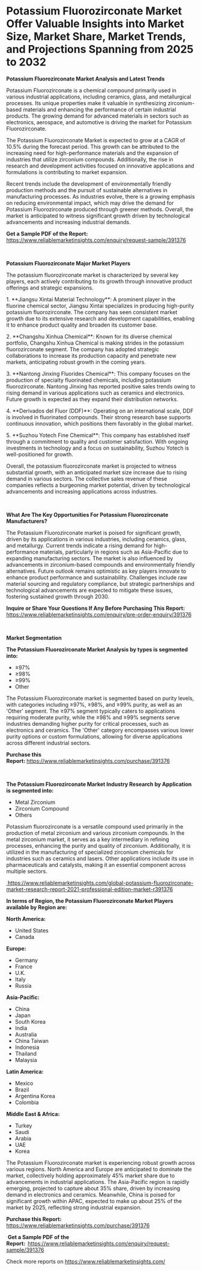 <p><h1>Potassium Fluorozirconate Market Offer Valuable Insights into Market Size, Market Share, Market Trends, and Projections Spanning from 2025 to 2032</h1></p><p><strong>Potassium Fluorozirconate Market Analysis and Latest Trends</strong></p>
<p><p>Potassium Fluorozirconate is a chemical compound primarily used in various industrial applications, including ceramics, glass, and metallurgical processes. Its unique properties make it valuable in synthesizing zirconium-based materials and enhancing the performance of certain industrial products. The growing demand for advanced materials in sectors such as electronics, aerospace, and automotive is driving the market for Potassium Fluorozirconate.</p><p>The Potassium Fluorozirconate Market is expected to grow at a CAGR of 10.5% during the forecast period. This growth can be attributed to the increasing need for high-performance materials and the expansion of industries that utilize zirconium compounds. Additionally, the rise in research and development activities focused on innovative applications and formulations is contributing to market expansion.</p><p>Recent trends include the development of environmentally friendly production methods and the pursuit of sustainable alternatives in manufacturing processes. As industries evolve, there is a growing emphasis on reducing environmental impact, which may drive the demand for Potassium Fluorozirconate produced through greener methods. Overall, the market is anticipated to witness significant growth driven by technological advancements and increasing industrial demands.</p></p>
<p><strong>Get a Sample PDF of the Report:&nbsp;</strong> <a href="https://www.reliablemarketinsights.com/enquiry/request-sample/391376?utm_campaign=3312&utm_medium=2&utm_source=Github&utm_content=ia&utm_term=29032025&utm_id=potassium-fluorozirconate">https://www.reliablemarketinsights.com/enquiry/request-sample/391376</a></p>
<p>&nbsp;</p>
<p><strong>Potassium Fluorozirconate Major Market Players</strong></p>
<p><p>The potassium fluorozirconate market is characterized by several key players, each actively contributing to its growth through innovative product offerings and strategic expansions. </p><p>1. **Jiangsu Xintai Material Technology**: A prominent player in the fluorine chemical sector, Jiangsu Xintai specializes in producing high-purity potassium fluorozirconate. The company has seen consistent market growth due to its extensive research and development capabilities, enabling it to enhance product quality and broaden its customer base.</p><p>2. **Changshu Xinhua Chemical**: Known for its diverse chemical portfolio, Changshu Xinhua Chemical is making strides in the potassium fluorozirconate segment. The company has adopted strategic collaborations to increase its production capacity and penetrate new markets, anticipating robust growth in the coming years.</p><p>3. **Nantong Jinxing Fluorides Chemical**: This company focuses on the production of specialty fluorinated chemicals, including potassium fluorozirconate. Nantong Jinxing has reported positive sales trends owing to rising demand in various applications such as ceramics and electronics. Future growth is expected as they expand their distribution networks.</p><p>4. **Derivados del Fluor (DDF)**: Operating on an international scale, DDF is involved in fluorinated compounds. Their strong research base supports continuous innovation, which positions them favorably in the global market.</p><p>5. **Suzhou Yotech Fine Chemical**: This company has established itself through a commitment to quality and customer satisfaction. With ongoing investments in technology and a focus on sustainability, Suzhou Yotech is well-positioned for growth.</p><p>Overall, the potassium fluorozirconate market is projected to witness substantial growth, with an anticipated market size increase due to rising demand in various sectors. The collective sales revenue of these companies reflects a burgeoning market potential, driven by technological advancements and increasing applications across industries.</p></p>
<p>&nbsp;</p>
<p><strong>What Are The Key Opportunities For Potassium Fluorozirconate Manufacturers?</strong></p>
<p><p>The Potassium Fluorozirconate market is poised for significant growth, driven by its applications in various industries, including ceramics, glass, and metallurgy. Current trends indicate a rising demand for high-performance materials, particularly in regions such as Asia-Pacific due to expanding manufacturing sectors. The market is also influenced by advancements in zirconium-based compounds and environmentally friendly alternatives. Future outlook remains optimistic as key players innovate to enhance product performance and sustainability. Challenges include raw material sourcing and regulatory compliance, but strategic partnerships and technological advancements are expected to mitigate these issues, fostering sustained growth through 2030.</p></p>
<p><strong>Inquire or Share Your Questions If Any Before Purchasing This Report:</strong> <a href="https://www.reliablemarketinsights.com/enquiry/pre-order-enquiry/391376?utm_campaign=3312&utm_medium=2&utm_source=Github&utm_content=ia&utm_term=29032025&utm_id=potassium-fluorozirconate">https://www.reliablemarketinsights.com/enquiry/pre-order-enquiry/391376</a></p>
<p>&nbsp;</p>
<p><strong>Market Segmentation</strong></p>
<p><strong>The Potassium Fluorozirconate Market Analysis by types is segmented into:</strong></p>
<p><ul><li>≥97%</li><li>≥98%</li><li>≥99%</li><li>Other</li></ul></p>
<p><p>The Potassium Fluorozirconate market is segmented based on purity levels, with categories including ≥97%, ≥98%, and ≥99% purity, as well as an 'Other' segment. The ≥97% segment typically caters to applications requiring moderate purity, while the ≥98% and ≥99% segments serve industries demanding higher purity for critical processes, such as electronics and ceramics. The 'Other' category encompasses various lower purity options or custom formulations, allowing for diverse applications across different industrial sectors.</p></p>
<p><strong>Purchase this Report:&nbsp;</strong><a href="https://www.reliablemarketinsights.com/purchase/391376?utm_campaign=3312&utm_medium=2&utm_source=Github&utm_content=ia&utm_term=29032025&utm_id=potassium-fluorozirconate">https://www.reliablemarketinsights.com/purchase/391376</a></p>
<p>&nbsp;</p>
<p><strong>The Potassium Fluorozirconate Market Industry Research by Application is segmented into:</strong></p>
<p><ul><li>Metal Zirconium</li><li>Zirconium Compound</li><li>Others</li></ul></p>
<p><p>Potassium fluorozirconate is a versatile compound used primarily in the production of metal zirconium and various zirconium compounds. In the metal zirconium market, it serves as a key intermediary in refining processes, enhancing the purity and quality of zirconium. Additionally, it is utilized in the manufacturing of specialized zirconium chemicals for industries such as ceramics and lasers. Other applications include its use in pharmaceuticals and catalysts, making it an essential component across multiple sectors.</p></p>
<p><a href="https://www.reliablemarketinsights.com/global-potassium-fluorozirconate-market-research-report-2021-professional-edition-market-r391376?utm_campaign=3312&utm_medium=2&utm_source=Github&utm_content=ia&utm_term=29032025&utm_id=potassium-fluorozirconate">&nbsp;https://www.reliablemarketinsights.com/global-potassium-fluorozirconate-market-research-report-2021-professional-edition-market-r391376</a></p>
<p><strong>In terms of Region, the Potassium Fluorozirconate Market Players available by Region are:</strong></p>
<p>
    <p> <strong> North America: </strong>
        <ul>
            <li>United States</li>
            <li>Canada</li>
        </ul>
        </p> 
    <p> <strong> Europe: </strong>
        <ul>
            <li>Germany</li>
            <li>France</li>
            <li>U.K.</li>
            <li>Italy</li>
            <li>Russia</li>
        </ul>
        </p> 
    <p> <strong> Asia-Pacific: </strong>
        <ul>
            <li>China</li>
            <li>Japan</li>
            <li>South Korea</li>
            <li>India</li>
            <li>Australia</li>
            <li>China Taiwan</li>
            <li>Indonesia</li>
            <li>Thailand</li>
            <li>Malaysia</li>
        </ul>
        </p> 
    <p> <strong> Latin America: </strong>
        <ul>
            <li>Mexico</li>
            <li>Brazil</li>
            <li>Argentina Korea</li>
            <li>Colombia</li>
        </ul>
        </p> 
    <p> <strong> Middle East & Africa: </strong>
        <ul>
            <li>Turkey</li>
            <li>Saudi</li>
            <li>Arabia</li>
            <li>UAE</li>
            <li>Korea</li>
        </ul>
    </p>
    </p>
<p><p>The Potassium Fluorozirconate market is experiencing robust growth across various regions. North America and Europe are anticipated to dominate the market, collectively holding approximately 45% market share due to advancements in industrial applications. The Asia-Pacific region is rapidly emerging, projected to capture about 35% share, driven by increasing demand in electronics and ceramics. Meanwhile, China is poised for significant growth within APAC, expected to make up about 25% of the market by 2025, reflecting strong industrial expansion.</p></p>
<p><strong>Purchase this Report: </strong><a href="https://www.reliablemarketinsights.com/purchase/391376?utm_campaign=3312&utm_medium=2&utm_source=Github&utm_content=ia&utm_term=29032025&utm_id=potassium-fluorozirconate">https://www.reliablemarketinsights.com/purchase/391376</a></p>
<p>&nbsp;<strong>Get a Sample PDF of the Report:&nbsp;&nbsp;</strong><a href="https://www.reliablemarketinsights.com/enquiry/request-sample/391376?utm_campaign=3312&utm_medium=2&utm_source=Github&utm_content=ia&utm_term=29032025&utm_id=potassium-fluorozirconate">https://www.reliablemarketinsights.com/enquiry/request-sample/391376</a></p>
<p><strong></strong></p>
<p>Check more reports on <a href="https://www.reliablemarketinsights.com/?utm_campaign=3312&utm_medium=2&utm_source=Github&utm_content=ia&utm_term=29032025&utm_id=potassium-fluorozirconate">https://www.reliablemarketinsights.com/</a></p>